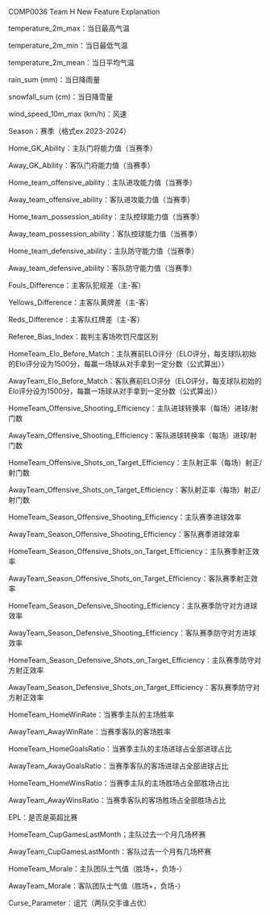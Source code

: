 COMP0036 Team H New Feature Explanation 

temperature_2m_max：当日最高气温  

temperature_2m_min：当日最低气温

temperature_2m_mean：当日平均气温

rain_sum (mm)：当日降雨量

snowfall_sum (cm)：当日降雪量

wind_speed_10m_max (km/h)：风速

Season：赛季（格式ex.2023-2024）

Home_GK_Ability：主队门将能力值（当赛季）

Away_GK_Ability：客队门将能力值（当赛季）

Home_team_offensive_ability：主队进攻能力值（当赛季）

Away_team_offensive_ability：客队进攻能力值（当赛季）

Home_team_possession_ability：主队控球能力值（当赛季）

Away_team_possession_ability：客队控球能力值（当赛季）

Home_team_defensive_ability：主队防守能力值（当赛季）

Away_team_defensive_ability：客队防守能力值（当赛季）

Fouls_Difference：主客队犯规差（主-客）

Yellows_Difference：主客队黄牌差（主-客）

Reds_Difference：主客队红牌差（主-客）

Referee_Bias_Index：裁判主客场吹罚尺度区别

HomeTeam_Elo_Before_Match：主队赛前ELO评分（ELO评分，每支球队初始的Elo评分设为1500分，每赢一场球从对手拿到一定分数（公式算出））

AwayTeam_Elo_Before_Match：客队赛前ELO评分（ELO评分，每支球队初始的Elo评分设为1500分，每赢一场球从对手拿到一定分数（公式算出））

HomeTeam_Offensive_Shooting_Efficiency：主队进球转换率（每场）进球/射门数

AwayTeam_Offensive_Shooting_Efficiency：客队进球转换率（每场）进球/射门数

HomeTeam_Offensive_Shots_on_Target_Efficiency：主队射正率（每场）射正/射门数

AwayTeam_Offensive_Shots_on_Target_Efficiency：客队射正率（每场）射正/射门数

HomeTeam_Season_Offensive_Shooting_Efficiency：主队赛季进球效率

AwayTeam_Season_Offensive_Shooting_Efficiency：客队赛季进球效率

HomeTeam_Season_Offensive_Shots_on_Target_Efficiency：主队赛季射正效率

AwayTeam_Season_Offensive_Shots_on_Target_Efficiency：客队赛季射正效率

HomeTeam_Season_Defensive_Shooting_Efficiency：主队赛季防守对方进球效率

AwayTeam_Season_Defensive_Shooting_Efficiency：客队赛季防守对方进球效率

HomeTeam_Season_Defensive_Shots_on_Target_Efficiency：主队赛季防守对方射正效率

AwayTeam_Season_Defensive_Shots_on_Target_Efficiency：客队赛季防守对方射正效率

HomeTeam_HomeWinRate：当赛季主队的主场胜率

AwayTeam_AwayWinRate：当赛季客队的客场胜率

HomeTeam_HomeGoalsRatio：当赛季主队的主场进球占全部进球占比

AwayTeam_AwayGoalsRatio：当赛季客队的客场进球占全部进球占比

HomeTeam_HomeWinsRatio：当赛季主队的主场胜场占全部胜场占比

AwayTeam_AwayWinsRatio：当赛季客队的客场胜场占全部胜场占比

EPL：是否是英超比赛

HomeTeam_CupGamesLastMonth；主队过去一个月几场杯赛	

AwayTeam_CupGamesLastMonth：客队过去一个月有几场杯赛

HomeTeam_Morale：主队团队士气值（胜场+，负场-）

AwayTeam_Morale：客队团队士气值（胜场+，负场-）

Curse_Parameter：诅咒（两队交手谁占优）